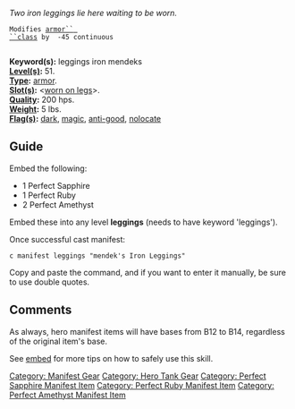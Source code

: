 *Two iron leggings lie here waiting to be worn.*

`Modifies `[`armor`` ``class`](Armor_Class "wikilink")` by  -45 continuous                                                                               `

**Keyword(s):** leggings iron mendeks  
**[Level(s)](Object_Level "wikilink"):** 51.  
**[Type](:Category:_Object_Types "wikilink"):**
[armor](:Category:_Object_Types "wikilink").  
**[Slot(s)](Object_Slots "wikilink"):** \<[worn on
legs](:Category:Legs_Tank_Gear "wikilink")\>.  
**[Quality](Object_Quality "wikilink"):** 200 hps.  
**[Weight](Object_Weight "wikilink"):** 5 lbs.  
**[Flag(s)](:Category:_Object_Flags "wikilink"):**
[dark](Dark_Flag "wikilink"), [magic](Magic_Flag "wikilink"),
[anti-good](Anti-Good_Flag "wikilink"),
[nolocate](Nolocate_Flag "wikilink")  

## Guide

Embed the following:

-   1 Perfect Sapphire
-   1 Perfect Ruby
-   2 Perfect Amethyst

Embed these into any level **leggings** (needs to have keyword
'leggings').

Once successful cast manifest:

    c manifest leggings "mendek's Iron Leggings"

Copy and paste the command, and if you want to enter it manually, be
sure to use double quotes.

## Comments

As always, hero manifest items will have bases from B12 to B14,
regardless of the original item's base.

See [embed](embed "wikilink") for more tips on how to safely use this
skill.

[Category: Manifest Gear](Category:_Manifest_Gear "wikilink") [Category:
Hero Tank Gear](Category:_Hero_Tank_Gear "wikilink") [Category: Perfect
Sapphire Manifest
Item](Category:_Perfect_Sapphire_Manifest_Item "wikilink") [Category:
Perfect Ruby Manifest
Item](Category:_Perfect_Ruby_Manifest_Item "wikilink") [Category:
Perfect Amethyst Manifest
Item](Category:_Perfect_Amethyst_Manifest_Item "wikilink")
